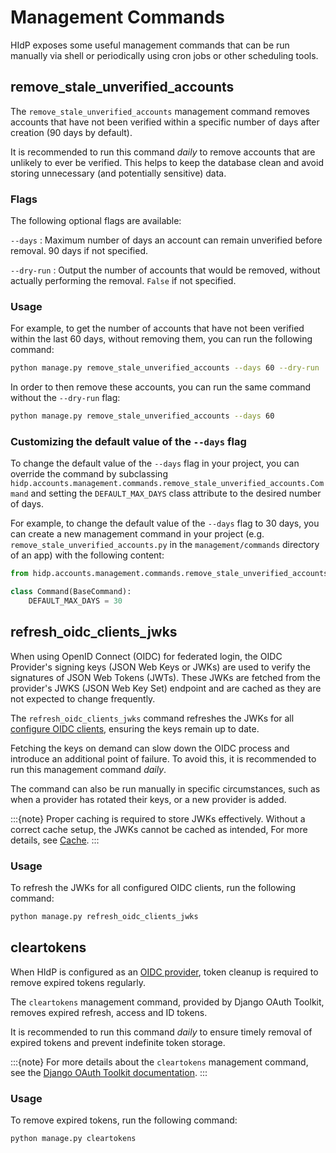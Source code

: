 # Management Commands

HIdP exposes some useful management commands that can be run manually via shell or
periodically using cron jobs or other scheduling tools.

## remove_stale_unverified_accounts

The `remove_stale_unverified_accounts` management command removes accounts that have
not been verified within a specific number of days after creation (90 days by default).

It is recommended to run this command *daily* to remove accounts that are unlikely to
ever be verified. This helps to keep the database clean and avoid storing unnecessary
(and potentially sensitive) data.

### Flags

The following optional flags are available:
  
`--days`
: Maximum number of days an account can remain unverified before removal.
  90 days if not specified.

`--dry-run`
: Output the number of accounts that would be removed, without actually performing the removal.
  `False` if not specified.

### Usage

For example, to get the number of accounts that have not been verified within the last 60 days,
without removing them, you can run the following command:

```bash
python manage.py remove_stale_unverified_accounts --days 60 --dry-run
```

In order to then remove these accounts, you can run the same command without the `--dry-run` flag:

```bash
python manage.py remove_stale_unverified_accounts --days 60
```

### Customizing the default value of the `--days` flag

To change the default value of the `--days` flag in your project, you can override the command
by subclassing `hidp.accounts.management.commands.remove_stale_unverified_accounts.Command`
and setting the `DEFAULT_MAX_DAYS` class attribute to the desired number of days.

For example, to change the default value of the `--days` flag to 30 days, you can create a new
management command in your project (e.g. `remove_stale_unverified_accounts.py`
in the `management/commands` directory of an app) with the following content:

```python
from hidp.accounts.management.commands.remove_stale_unverified_accounts import Command as BaseCommand

class Command(BaseCommand):
    DEFAULT_MAX_DAYS = 30
```

## refresh_oidc_clients_jwks

When using OpenID Connect (OIDC) for federated login, the OIDC Provider's signing keys
(JSON Web Keys or JWKs) are used to verify the signatures of JSON Web Tokens (JWTs). 
These JWKs are fetched from the provider's JWKS (JSON Web Key Set) endpoint and are cached 
as they are not expected to change frequently.

The `refresh_oidc_clients_jwks` command refreshes the JWKs for all
[configure OIDC clients](project:configure-oidc-clients.md), ensuring the keys remain up to date.

Fetching the keys on demand can slow down the OIDC process and introduce an additional
point of failure. To avoid this, it is recommended to run this management command *daily*. 

The command can also be run manually in specific circumstances, such as when a provider has
rotated their keys, or a new provider is added.

:::{note}
Proper caching is required to store JWKs effectively. Without a correct cache setup,
the JWKs cannot be cached as intended,  For more details, see [Cache](project:installation.md#cache).
:::

### Usage

To refresh the JWKs for all configured OIDC clients, run the following command:

```bash
python manage.py refresh_oidc_clients_jwks
```

## cleartokens

When HIdP is configured as an [OIDC provider](project:configure-oidc-clients.md), token cleanup
is required to remove expired tokens regularly.

The `cleartokens` management command, provided by Django OAuth Toolkit, removes expired refresh,
access and ID tokens. 

It is recommended to run this command *daily* to ensure timely removal of expired tokens and
prevent indefinite token storage.

:::{note}
For more details about the `cleartokens` management command, see the
[Django OAuth Toolkit documentation](https://django-oauth-toolkit.readthedocs.io/en/latest/management_commands.html#cleartokens).
:::

### Usage

To remove expired tokens, run the following command:

```bash
python manage.py cleartokens
```
